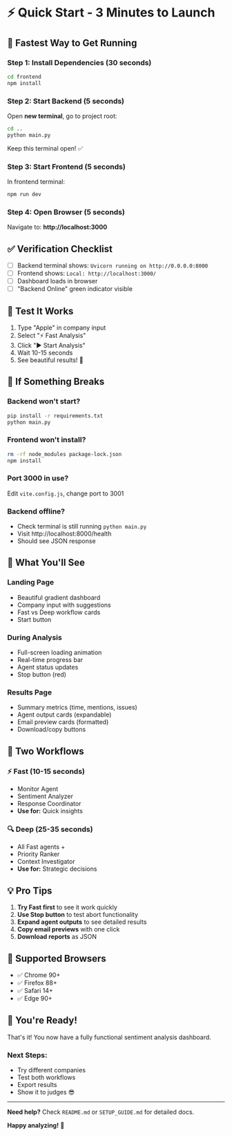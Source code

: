 # ⚡ Quick Start - 3 Minutes to Launch

## 🚀 Fastest Way to Get Running

### Step 1: Install Dependencies (30 seconds)

```bash
cd frontend
npm install
```

### Step 2: Start Backend (5 seconds)

Open **new terminal**, go to project root:

```bash
cd ..
python main.py
```

Keep this terminal open! ✅

### Step 3: Start Frontend (5 seconds)

In frontend terminal:

```bash
npm run dev
```

### Step 4: Open Browser (5 seconds)

Navigate to: **http://localhost:3000**

## ✅ Verification Checklist

- [ ] Backend terminal shows: `Uvicorn running on http://0.0.0.0:8000`
- [ ] Frontend shows: `Local: http://localhost:3000/`
- [ ] Dashboard loads in browser
- [ ] "Backend Online" green indicator visible

## 🎯 Test It Works

1. Type "Apple" in company input
2. Select "⚡ Fast Analysis"
3. Click "▶️ Start Analysis"
4. Wait 10-15 seconds
5. See beautiful results! 🎉

## 🐛 If Something Breaks

### Backend won't start?
```bash
pip install -r requirements.txt
python main.py
```

### Frontend won't install?
```bash
rm -rf node_modules package-lock.json
npm install
```

### Port 3000 in use?
Edit `vite.config.js`, change port to 3001

### Backend offline?
- Check terminal is still running `python main.py`
- Visit http://localhost:8000/health
- Should see JSON response

## 🎨 What You'll See

### Landing Page
- Beautiful gradient dashboard
- Company input with suggestions
- Fast vs Deep workflow cards
- Start button

### During Analysis
- Full-screen loading animation
- Real-time progress bar
- Agent status updates
- Stop button (red)

### Results Page
- Summary metrics (time, mentions, issues)
- Agent output cards (expandable)
- Email preview cards (formatted)
- Download/copy buttons

## 🎯 Two Workflows

### ⚡ Fast (10-15 seconds)
- Monitor Agent
- Sentiment Analyzer
- Response Coordinator
- **Use for:** Quick insights

### 🔍 Deep (25-35 seconds)
- All Fast agents +
- Priority Ranker
- Context Investigator
- **Use for:** Strategic decisions

## 💡 Pro Tips

1. **Try Fast first** to see it work quickly
2. **Use Stop button** to test abort functionality
3. **Expand agent outputs** to see detailed results
4. **Copy email previews** with one click
5. **Download reports** as JSON

## 📱 Supported Browsers

- ✅ Chrome 90+
- ✅ Firefox 88+
- ✅ Safari 14+
- ✅ Edge 90+

## 🎊 You're Ready!

That's it! You now have a fully functional sentiment analysis dashboard.

### Next Steps:
- Try different companies
- Test both workflows
- Export results
- Show it to judges 😎

---

**Need help?** Check `README.md` or `SETUP_GUIDE.md` for detailed docs.

**Happy analyzing!** 🚀

